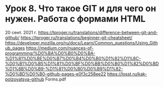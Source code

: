 # Урок 8. Что такое GIT и для чего он нужен. Работа с формами HTML
20 сент. 2021 г.
https://tproger.ru/translations/difference-between-git-and-github/
https://tproger.ru/translations/beginner-git-cheatsheet/
https://developer.mozilla.org/ru/docs/Learn/Common_questions/Using_Github_pages 
https://medium.com/nuances-of-programming/%D0%BA%D0%B0%D0%BA-%D1%81%D0%BE%D0%B7%D0%B4%D0%B0%D1%82%D1%8C-%D0%B1%D0%B5%D1%81%D0%BF%D0%BB%D0%B0%D1%82%D0%BD%D1%8B%D0%B9-%D1%81%D0%B0%D0%B9%D1%82-%D0%BD%D0%B0-github-pages-e0f3c258ee22
https://losst.ru/kak-polzovatsya-github
Forms.pdf